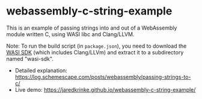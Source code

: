 # webassembly-c-string-example
This is an example of passing strings into and out of a WebAssembly module written C, using WASI libc and Clang/LLVM.

Note: To run the build script (in `package.json`), you need to download the [WASI SDK](https://github.com/WebAssembly/wasi-sdk) (which includes Clang/LLVm) and extract it to a subdirectory named "wasi-sdk".

* Detailed explanation: https://log.schemescape.com/posts/webassembly/passing-strings-to-c/
* Live demo: https://jaredkrinke.github.io/webassembly-c-string-example/
